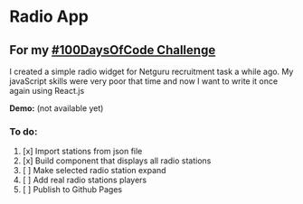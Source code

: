# Radio App

## For my [#100DaysOfCode Challenge](https://github.com/izabelka/100-days-of-code)

I created a simple radio widget for Netguru recruitment task a while ago. My javaScript skills were very poor that time and now I want to write it once again using React.js

**Demo:** (not available yet)

### To do:
1. [x] Import stations from json file
2. [x] Build component that displays all radio stations
3. [ ] Make selected radio station expand
4. [ ] Add real radio stations players
5. [ ] Publish to Github Pages